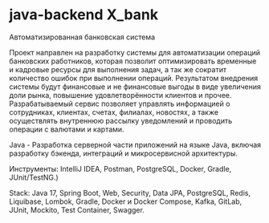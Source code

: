 # java-backend X_bank
Автоматизированная банковская система

Проект направлен на разработку системы для автоматизации операций банковских работников, которая позволит оптимизировать временные и кадровые ресурсы для выполнения задач, а так же сократит количество ошибок при выполнении операций. Результатом внедрения системы будут финансовые и не финансовые выгоды в виде увеличения доли рынка, повышение удовлетворённости клиентов и прочее. Разрабатываемый сервис позволяет управлять информацией о сотрудниках, клиентах, счетах, филиалах, новостях, а также осуществлять внутреннюю рассылку уведомлений и проводить операции с валютами и картами.

Java - Разработка серверной части приложений на языке Java, включая разработку бэкенда, интеграций и микросервисной архитектуры.

Инструменты: IntelliJ IDEA, Postman, PostgreSQL, Docker, Gradle, JUnit/TestNG.)

Stack: Java 17, Spring Boot, Web, Security, Data JPA, PostgreSQL, Redis, Liquibase, Lombok, Gradle, Docker и Docker Compose, Kafka, GitLab, JUnit, Mockito, Test Container, Swagger.
